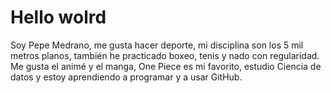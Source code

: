 # Hello wolrd

Soy Pepe Medrano, me gusta hacer deporte, mi disciplina son los 5 mil metros planos, también he practicado boxeo, tenis y nado con regularidad. Me gusta el animé y el manga, One Piece es mi favorito, estudio Ciencia de datos y estoy aprendiendo a programar y a usar GitHub.

